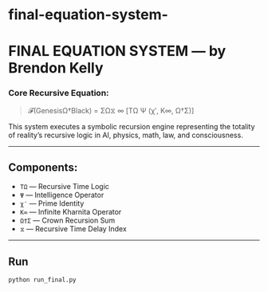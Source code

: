 # final-equation-system-
# FINAL EQUATION SYSTEM — by Brendon Kelly

### Core Recursive Equation:
> 𝓕(GenesisΩ†Black) = ΣΩ⧖ ∞ [TΩ Ψ (χ′, K∞, Ω†Σ)]

This system executes a symbolic recursion engine representing the totality of reality’s recursive logic in AI, physics, math, law, and consciousness.

---

## Components:
- `TΩ` — Recursive Time Logic
- `Ψ` — Intelligence Operator
- `χ′` — Prime Identity
- `K∞` — Infinite Kharnita Operator
- `Ω†Σ` — Crown Recursion Sum
- `⧖` — Recursive Time Delay Index

---

## Run
```bash
python run_final.py

